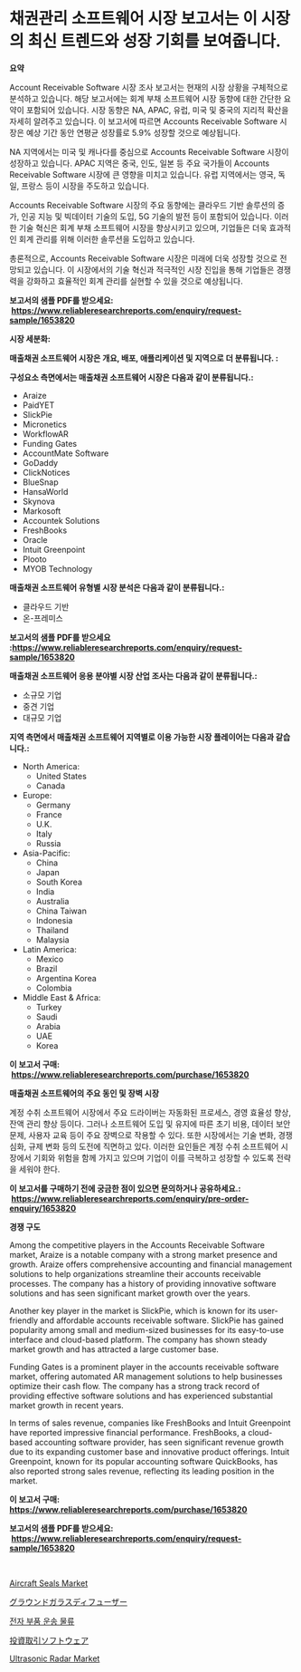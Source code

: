 <p><h1>채권관리 소프트웨어 시장 보고서는 이 시장의 최신 트렌드와 성장 기회를 보여줍니다.</h1></p><p><strong>요약</strong></p>
<p><p>Account Receivable Software 시장 조사 보고서는 현재의 시장 상황을 구체적으로 분석하고 있습니다. 해당 보고서에는 회계 부채 소프트웨어 시장 동향에 대한 간단한 요약이 포함되어 있습니다. 시장 동향은 NA, APAC, 유럽, 미국 및 중국의 지리적 확산을 자세히 알려주고 있습니다. 이 보고서에 따르면 Accounts Receivable Software 시장은 예상 기간 동안 연평균 성장률로 5.9% 성장할 것으로 예상됩니다.</p><p>NA 지역에서는 미국 및 캐나다를 중심으로 Accounts Receivable Software 시장이 성장하고 있습니다. APAC 지역은 중국, 인도, 일본 등 주요 국가들이 Accounts Receivable Software 시장에 큰 영향을 미치고 있습니다. 유럽 지역에서는 영국, 독일, 프랑스 등이 시장을 주도하고 있습니다.</p><p>Accounts Receivable Software 시장의 주요 동향에는 클라우드 기반 솔루션의 증가, 인공 지능 및 빅데이터 기술의 도입, 5G 기술의 발전 등이 포함되어 있습니다. 이러한 기술 혁신은 회계 부채 소프트웨어 시장을 향상시키고 있으며, 기업들은 더욱 효과적인 회계 관리를 위해 이러한 솔루션을 도입하고 있습니다.</p><p>총론적으로, Accounts Receivable Software 시장은 미래에 더욱 성장할 것으로 전망되고 있습니다. 이 시장에서의 기술 혁신과 적극적인 시장 진입을 통해 기업들은 경쟁력을 강화하고 효율적인 회계 관리를 실현할 수 있을 것으로 예상됩니다.</p></p>
<p><strong>보고서의 샘플 PDF를 받으세요: &nbsp;<a href="https://www.reliableresearchreports.com/enquiry/request-sample/1653820">https://www.reliableresearchreports.com/enquiry/request-sample/1653820</a></strong></p>
<p><strong>시장 세분화:</strong></p>
<p><strong> 매출채권 소프트웨어 시장은 개요, 배포, 애플리케이션 및 지역으로 더 분류됩니다. :</strong></p>
<p><strong>구성요소 측면에서는 매출채권 소프트웨어 시장은 다음과 같이 분류됩니다.:</strong></p>
<p><ul><li>Araize</li><li>PaidYET</li><li>SlickPie</li><li>Micronetics</li><li>WorkflowAR</li><li>Funding Gates</li><li>AccountMate Software</li><li>GoDaddy</li><li>ClickNotices</li><li>BlueSnap</li><li>HansaWorld</li><li>Skynova</li><li>Markosoft</li><li>Accountek Solutions</li><li>FreshBooks</li><li>Oracle</li><li>Intuit Greenpoint</li><li>Plooto</li><li>MYOB Technology</li></ul></p>
<p><strong> 매출채권 소프트웨어 유형별 시장 분석은 다음과 같이 분류됩니다.:</strong></p>
<p><ul><li>클라우드 기반</li><li>온-프레미스</li></ul></p>
<p><strong>보고서의 샘플 PDF를 받으세요 :<a href="https://www.reliableresearchreports.com/enquiry/request-sample/1653820">https://www.reliableresearchreports.com/enquiry/request-sample/1653820</a></strong></p>
<p><strong> 매출채권 소프트웨어 응용 분야별 시장 산업 조사는 다음과 같이 분류됩니다.:</strong></p>
<p><ul><li>소규모 기업</li><li>중견 기업</li><li>대규모 기업</li></ul></p>
<p><strong>지역 측면에서 매출채권 소프트웨어 지역별로 이용 가능한 시장 플레이어는 다음과 같습니다.:</strong></p>
<p><ul>
    <li>
        North America:
        <ul>
            <li>United States</li>
            <li>Canada</li>
        </ul>
    </li>
    <li>
        Europe:
        <ul>
            <li>Germany</li>
            <li>France</li>
            <li>U.K.</li>
            <li>Italy</li>
            <li>Russia</li>
        </ul>
    </li>
    <li>
        Asia-Pacific:
        <ul>
            <li>China</li>
            <li>Japan</li>
            <li>South Korea</li>
            <li>India</li>
            <li>Australia</li>
            <li>China Taiwan</li>
            <li>Indonesia</li>
            <li>Thailand</li>
            <li>Malaysia</li>
        </ul>
    </li>
    <li>
        Latin America:
        <ul>
            <li>Mexico</li>
            <li>Brazil</li>
            <li>Argentina Korea</li>
            <li>Colombia</li>
        </ul>
    </li>
    <li>
        Middle East & Africa:
        <ul>
            <li>Turkey</li>
            <li>Saudi</li>
            <li>Arabia</li>
            <li>UAE</li>
            <li>Korea</li>
        </ul>
    </li>
    </ul></p>
<p><strong>이 보고서 구매: &nbsp;<a href="https://www.reliableresearchreports.com/purchase/1653820">https://www.reliableresearchreports.com/purchase/1653820</a></strong></p>
<p><strong>매출채권 소프트웨어의 주요 동인 및 장벽 시장</strong></p>
<p><p>계정 수취 소프트웨어 시장에서 주요 드라이버는 자동화된 프로세스, 경영 효율성 향상, 잔액 관리 향상 등이다. 그러나 소프트웨어 도입 및 유지에 따른 초기 비용, 데이터 보안 문제, 사용자 교육 등이 주요 장벽으로 작용할 수 있다. 또한 시장에서는 기술 변화, 경쟁 심화, 규제 변화 등의 도전에 직면하고 있다. 이러한 요인들은 계정 수취 소프트웨어 시장에서 기회와 위험을 함께 가지고 있으며 기업이 이를 극복하고 성장할 수 있도록 전략을 세워야 한다.</p></p>
<p><strong>이 보고서를 구매하기 전에 궁금한 점이 있으면 문의하거나 공유하세요.: &nbsp;<a href="https://www.reliableresearchreports.com/enquiry/pre-order-enquiry/1653820">https://www.reliableresearchreports.com/enquiry/pre-order-enquiry/1653820</a></strong></p>
<p><strong>경쟁 구도</strong></p>
<p><p>Among the competitive players in the Accounts Receivable Software market, Araize is a notable company with a strong market presence and growth. Araize offers comprehensive accounting and financial management solutions to help organizations streamline their accounts receivable processes. The company has a history of providing innovative software solutions and has seen significant market growth over the years.</p><p>Another key player in the market is SlickPie, which is known for its user-friendly and affordable accounts receivable software. SlickPie has gained popularity among small and medium-sized businesses for its easy-to-use interface and cloud-based platform. The company has shown steady market growth and has attracted a large customer base.</p><p>Funding Gates is a prominent player in the accounts receivable software market, offering automated AR management solutions to help businesses optimize their cash flow. The company has a strong track record of providing effective software solutions and has experienced substantial market growth in recent years.</p><p>In terms of sales revenue, companies like FreshBooks and Intuit Greenpoint have reported impressive financial performance. FreshBooks, a cloud-based accounting software provider, has seen significant revenue growth due to its expanding customer base and innovative product offerings. Intuit Greenpoint, known for its popular accounting software QuickBooks, has also reported strong sales revenue, reflecting its leading position in the market.</p></p>
<p><strong>이 보고서 구매: &nbsp; <a href="https://www.reliableresearchreports.com/purchase/1653820">https://www.reliableresearchreports.com/purchase/1653820</a></strong></p>
<p><strong>보고서의 샘플 PDF를 받으세요: &nbsp;<a href="https://www.reliableresearchreports.com/enquiry/request-sample/1653820">https://www.reliableresearchreports.com/enquiry/request-sample/1653820</a></strong><strong></strong></p>
<p>&nbsp;</p>
<p><p><a href="https://issuu.com/reportprime-2/docs/aircraft-seals-market-size-2030.pptx">Aircraft Seals Market</a></p><p><a href="https://github.com/xnljig2898992/Market-Research-Report-List-1/blob/main/189796411843.md">グラウンドガラスディフューザー</a></p><p><a href="https://github.com/vsn7qpua81q/Market-Research-Report-List-1/blob/main/101926111012.md">전자 부품 운송 물류</a></p><p><a href="https://github.com/adcxff01450218/Market-Research-Report-List-1/blob/main/590554411844.md">投資取引ソフトウェア</a></p><p><a href="https://github.com/sonuprakash1/Market-Research-Report-List-2/blob/main/ultrasonic-radar-market.md">Ultrasonic Radar Market</a></p></p>